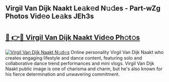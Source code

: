 ## Virgil Van Dijk Naakt Le𝚊k𝚎d N𝚞𝚍es - Part-wZg Photos Vid𝚎o Le𝚊ks JEh3s

# <h2><a href="http://fb9lrif.evod.top/?m=Virgil+Van+Dijk+Naakt">🔗 👉🔴 Virgil Van Dijk Naakt Vid𝚎o Ph𝚘t𝚘s</a></h2>

[![Virgil Van Dijk Naakt N𝚞d𝚎s](https://i.imgur.com/8V9OHl7.gif)](http://fb9lrif.evod.top/?m=Virgil+Van+Dijk+Naakt)
Online personality Virgil Van Dijk Naakt who creates engaging lifestyle and dance content, featuring solo and collaborative dance trend performances and mini vlogs. Virgil Van Dijk Naakt public image is one of charisma and charm, but he's also known for his fierce determination and unwavering commitment. 
